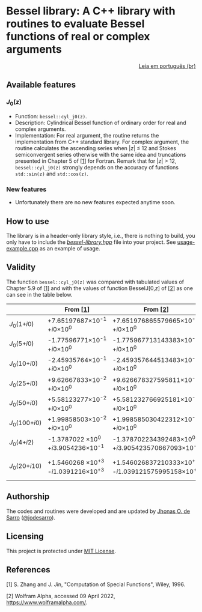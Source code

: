 # Bessel library: A C++ library with routines to evaluate Bessel functions of real or complex arguments

<p align="right"><a href="README.pt-br.md">Leia em português (br)</a></p>

## Available features

### <nobr>*J*<sub>0</sub>(*z*)</nobr>
  - Function: `bessel::cyl_j0(z)`.
  - Description: Cylindrical Bessel function of ordinary order for real and complex arguments.
  - Implementation: For real argument, the routine returns the implementation from C++ standard library.
  For complex argument, the routine calculates the ascending series when <nobr>|*z*| ≤ 12</nobr> and Stokes semiconvergent series otherwise with the same idea and truncations presented in Chapter 5 of [[1](#references)] for Fortran.
  Remark that for <nobr>|*z*| > 12</nobr>, `bessel::cyl_j0(z)` strongly depends on the accuracy of functions `std::sin(z)` and `std::cos(z)`.

### New features
  - Unfortunately there are no new features expected anytime soon.

## How to use

The library is in a header-only library style, i.e., there is nothing to build, you only have to include the *<a href="bessel-library.hpp">bessel-library.hpp</a>* file into your project.
See <a href="usage-example.cpp">usage-example.cpp</a> as an example of usage.

## Validity

The function `bessel::cyl_j0(z)` was compared with tabulated values of Chapter 5.9 of [[1](#references)] and with the values of function BesselJ[0,*z*] of [[2](#references)] as one can see in the table below.

|                                      | From [[1](#references)]                                     | From [[2](#references)]                                                    | From `bessel::cyl_j0(z)`                                                          |
|--------------------------------------|-------------------------------------------------------------|----------------------------------------------------------------------------|-----------------------------------------------------------------------------------|
|<nobr>*J*<sub>0</sub>(1+*i*0)</nobr>  |+7.65197687×10<sup>-1</sup><br/>+*i*0×10<sup>0</sup>         |+7.651976865579665×10<sup>-1</sup><br/>+*i*0×10<sup>0</sup>                 |+7.65197686557966**6**×10<sup>-1</sup><br/>+*i*0×10<sup>0</sup>                    |
|<nobr>*J*<sub>0</sub>(5+*i*0)</nobr>  |-1.77596771×10<sup>-1</sup><br/>+*i*0×10<sup>0</sup>         |-1.775967713143383×10<sup>-1</sup><br/>+*i*0×10<sup>0</sup>                 |-1.77596771314338**4**×10<sup>-1</sup><br/>+*i*0×10<sup>0</sup>                    |
|<nobr>*J*<sub>0</sub>(10+*i*0)</nobr> |-2.45935764×10<sup>-1</sup><br/>+*i*0×10<sup>0</sup>         |-2.459357644513483×10<sup>-1</sup><br/>+*i*0×10<sup>0</sup>                 |-2.459357644513**713**×10<sup>-1</sup><br/>+*i*0×10<sup>0</sup>                    |
|<nobr>*J*<sub>0</sub>(25+*i*0)</nobr> |+9.62667833×10<sup>-2</sup><br/>+*i*0×10<sup>0</sup>         |+9.626678327595811×10<sup>-2</sup><br/>+*i*0×10<sup>0</sup>                 |+9.62667832759581**2**×10<sup>-2</sup><br/>+*i*0×10<sup>0</sup>                    |
|<nobr>*J*<sub>0</sub>(50+*i*0)</nobr> |+5.58123277×10<sup>-2</sup><br/>+*i*0×10<sup>0</sup>         |+5.581232766925181×10<sup>-2</sup><br/>+*i*0×10<sup>0</sup>                 |+5.581232766925181×10<sup>-2</sup><br/>+*i*0×10<sup>0</sup>                        |
|<nobr>*J*<sub>0</sub>(100+*i*0)</nobr>|+1.99858503×10<sup>-2</sup><br/>+*i*0×10<sup>0</sup>         |+1.998585030422312×10<sup>-2</sup><br/>+*i*0×10<sup>0</sup>                 |+1.99858503042231**1**×10<sup>-2</sup><br/>+*i*0×10<sup>0</sup>                    |
|<nobr>*J*<sub>0</sub>(4+*i*2)</nobr>  |-1.3787022 ×10<sup>0</sup> <br/>+*i*3.9054236×10<sup>-1</sup>|-1.378702234392483×10<sup>0</sup> <br/>+*i*3.905423570667093×10<sup>-1</sup>|-1.37870223439248**4**×10<sup>0</sup><br/>+*i*3.90542357066709**4**×10<sup>-1</sup>|
|<nobr>*J*<sub>0</sub>(20+*i*10)</nobr>|+1.5460268 ×10<sup>+3</sup><br/>-*i*1.0391216×10<sup>+3</sup>|+1.546026837210333×10<sup>+3</sup><br/>-*i*1.039121575995158×10<sup>+3</sup>|+1.546026837210333×10<sup>+3</sup><br/>-*i*1.039121575995158×10<sup>+3</sup>       |

## Authorship

The codes and routines were developed and are updated by <a href="https://www.researchgate.net/profile/Jhonas-de-Sarro">Jhonas O. de Sarro</a> ([@jodesarro]( https://github.com/jodesarro )).

## Licensing

This project is protected under <a href="LICENSE">MIT License</a>. 

## References

[1] S. Zhang and J. Jin, "Computation of Special Functions", Wiley, 1996.

[2] Wolfram Alpha, accessed 09 April 2022, <https://www.wolframalpha.com/>.
